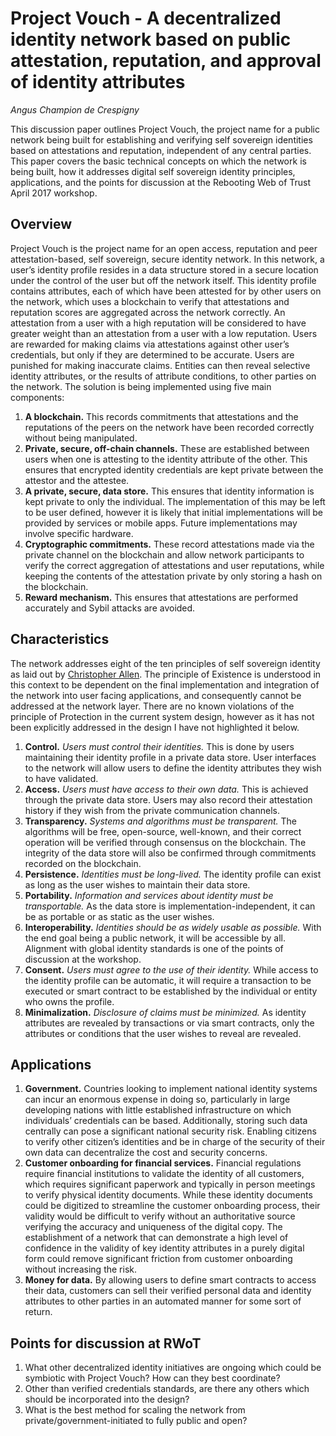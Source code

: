 # Project Vouch - A decentralized identity network based on public attestation, reputation, and approval of identity attributes

_Angus Champion de Crespigny_

This discussion paper outlines Project Vouch, the project name for a public network being built for establishing and verifying self sovereign identities based on attestations and reputation, independent of any central parties.
This paper covers the basic technical concepts on which the network is being built, how it addresses digital self sovereign identity principles, applications, and the points for discussion at the Rebooting Web of Trust April 2017 workshop.

## Overview
Project Vouch is the project name for an open access, reputation and peer attestation-based, self sovereign, secure identity network. In this network, a user’s identity profile resides in a data structure stored in a secure location under the control of the user but off the network itself. This identity profile contains attributes, each of which have been attested for by other users on the network, which uses a blockchain to verify that attestations and reputation scores are aggregated across the network correctly. An attestation from a user with a high reputation will be considered to have greater weight than an attestation from a user with a low reputation.
Users are rewarded for making claims via attestations against other user’s credentials, but only if they are determined to be accurate. Users are punished for making inaccurate claims. Entities can then reveal selective identity attributes, or the results of attribute conditions, to other parties on the network.
The solution is being implemented using five main components:
  1.	**A blockchain.** This records commitments that attestations and the reputations of the peers on the network have been recorded correctly without being manipulated.
  2.	**Private, secure, off-chain channels.** These are established between users when one is attesting to the identity attribute of the other. This ensures that encrypted identity credentials are kept private between the attestor and the attestee.
  3.	**A private, secure, data store.** This ensures that identity information is kept private to only the individual. The implementation of this may be left to be user defined, however it is likely that initial implementations will be provided by services or mobile apps. Future implementations may involve specific hardware.
  4.	**Cryptographic commitments.** These record attestations made via the private channel on the blockchain and allow network participants to verify the correct aggregation of attestations and user reputations, while keeping the contents of the attestation private by only storing a hash on the blockchain.
  5.	**Reward mechanism.** This ensures that attestations are performed accurately and Sybil attacks are avoided.

## Characteristics
The network addresses eight of the ten principles of self sovereign identity as laid out by [Christopher Allen](http://www.lifewithalacrity.com/2016/04/the-path-to-self-soverereign-identity.html). The principle of Existence is understood in this context to be dependent on the final implementation and integration of the network into user facing applications, and consequently cannot be addressed at the network layer. There are no known violations of the principle of Protection in the current system design, however as it has not been explicitly addressed in the design I have not highlighted it below. 
  1.	**Control.** _Users must control their identities._ This is done by users maintaining their identity profile in a private data store. User interfaces to the network will allow users to define the identity attributes they wish to have validated.
  2.	**Access.** _Users must have access to their own data._ This is achieved through the private data store. Users may also record their attestation history if they wish from the private communication channels. 
  3.	**Transparency.** _Systems and algorithms must be transparent._ The algorithms will be free, open-source, well-known, and their correct operation will be verified through consensus on the blockchain. The integrity of the data store will also be confirmed through commitments recorded on the blockchain.
  4.	**Persistence.** _Identities must be long-lived._ The identity profile can exist as long as the user wishes to maintain their data store.
  5.	**Portability.** _Information and services about identity must be transportable._ As the data store is implementation-independent, it can be as portable or as static as the user wishes.
  6.	**Interoperability.** _Identities should be as widely usable as possible._ With the end goal being a public network, it will be accessible by all. Alignment with global identity standards is one of the points of discussion at the workshop.
  7.	**Consent.** _Users must agree to the use of their identity._ While access to the identity profile can be automatic, it will require a transaction to be executed or smart contract to be established by the individual or entity who owns the profile.
  8.	**Minimalization.** _Disclosure of claims must be minimized._ As identity attributes are revealed by transactions or via smart contracts, only the attributes or conditions that the user wishes to reveal are revealed.

## Applications
  1.	**Government.** Countries looking to implement national identity systems can incur an enormous expense in doing so, particularly in large developing nations with little established infrastructure on which individuals’ credentials can be based. Additionally, storing such data centrally can pose a significant national security risk. Enabling citizens to verify other citizen’s identities and be in charge of the security of their own data can decentralize the cost and security concerns.
  2.	**Customer onboarding for financial services.** Financial regulations require financial institutions to validate the identity of all customers, which requires significant paperwork and typically in person meetings to verify physical identity documents. While these identity documents could be digitized to streamline the customer onboarding process, their validity would be difficult to verify without an authoritative source verifying the accuracy and uniqueness of the digital copy. The establishment of a network that can demonstrate a high level of confidence in the validity of key identity attributes in a purely digital form could remove significant friction from customer onboarding without increasing the risk.
  3.	**Money for data.** By allowing users to define smart contracts to access their data, customers can sell their verified personal data and identity attributes to other parties in an automated manner for some sort of return. 

## Points for discussion at RWoT
  1.	What other decentralized identity initiatives are ongoing which could be symbiotic with Project Vouch? How can they best coordinate?
  2.	Other than verified credentials standards, are there any others which should be incorporated into the design?
  3.	What is the best method for scaling the network from private/government-initiated to fully public and open?
